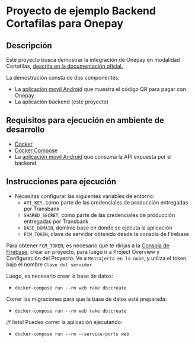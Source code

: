 # Proyecto de ejemplo Backend Cortafilas para Onepay

## Descripción

Este proyecto busca demostrar la integración de Onepay en modalidad Cortafilas, [descrita en la documentación oficial.](https://www.transbankdevelopers.cl/documentacion/onepay#integracion-cortafila)

La demostración consta de dos componentes:

- La [aplicación movil Android](https://github.com/continuum/transbank-demo-cortafilas-android-onepay) que muestra el código QR para pagar con Onepay
- La aplicación backend (este proyecto)


## Requisitos para ejecución en ambiente de desarrollo

- [Docker](https://www.docker.com)
- [Docker Compose](https://docs.docker.com/compose/install/)
- La [aplicación movil Android](https://github.com/continuum/transbank-demo-cortafilas-android-onepay) que consuma la API expuesta por el backend

## Instrucciones para ejecución

- Necesitas configurar las siguientes variables de entorno:
  - `API_KEY`, como parte de las credenciales de producción entregadas por Transbank
  - `SHARED_SECRET`, como parte de las credenciales de producción entregadas por Transbank
  - `BASE_DOMAIN`, dominio base en donde se ejecuta la aplicación
  - `FCM_TOKEN`, clave de servidor obtenido desde la consola de Firebase

Para obtener `FCM_TOKEN`, es necesario que te dirijas a la [Consola de Firebase](https://console.firebase.google.com), crear un proyecto, para luego ir a Project Overview y Configuración del Proyecto. Ve a `Mensajería en la nube`, y utiliza el token bajo el nombre `Clave del servidor`.

Luego, es necesario crear la base de datos:

- `docker-compose run --rm web rake db:create`

Correr las migraciones para que la base de datos esté preparada:

- `docker-compose run --rm web rake db:create`

¡Y listo! Puedes correr la aplicación ejecutando:

- `docker-compose run --rm --service-ports web`